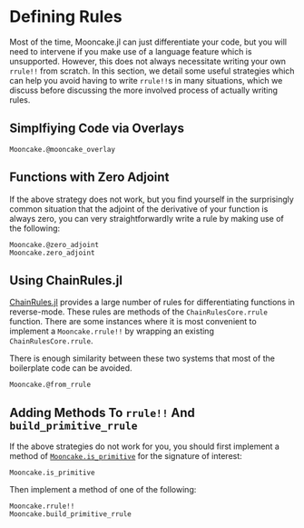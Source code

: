 # Defining Rules

Most of the time, Mooncake.jl can just differentiate your code, but you will need to intervene if you make use of a language feature which is unsupported.
However, this does not always necessitate writing your own `rrule!!` from scratch.
In this section, we detail some useful strategies which can help you avoid having to write `rrule!!`s in many situations, which we discuss before discussing the more involved process of actually writing rules.

## Simplfiying Code via Overlays

```@docs; canonical=false
Mooncake.@mooncake_overlay
```

## Functions with Zero Adjoint

If the above strategy does not work, but you find yourself in the surprisingly common
situation that the adjoint of the derivative of your function is always zero, you can very
straightforwardly write a rule by making use of the following:
```@docs; canonical=false
Mooncake.@zero_adjoint
Mooncake.zero_adjoint
```

## Using ChainRules.jl

[ChainRules.jl](https://github.com/JuliaDiff/ChainRules.jl) provides a large number of rules for differentiating functions in reverse-mode.
These rules are methods of the `ChainRulesCore.rrule` function.
There are some instances where it is most convenient to implement a `Mooncake.rrule!!` by wrapping an existing `ChainRulesCore.rrule`.

There is enough similarity between these two systems that most of the boilerplate code can be avoided.

```@docs; canonical=false
Mooncake.@from_rrule
```

## Adding Methods To `rrule!!` And `build_primitive_rrule`

If the above strategies do not work for you, you should first implement a method of [`Mooncake.is_primitive`](@ref) for the signature of interest:
```@docs; canonical=false
Mooncake.is_primitive
```
Then implement a method of one of the following:
```@docs; canonical=false
Mooncake.rrule!!
Mooncake.build_primitive_rrule
```